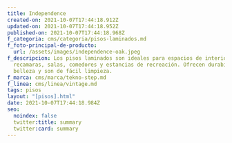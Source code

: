 ```yaml
---
title: Independence
created-on: 2021-10-07T17:44:18.912Z
updated-on: 2021-10-07T17:44:18.952Z
published-on: 2021-10-07T17:44:18.968Z
f_categoria: cms/categoria/pisos-laminados.md
f_foto-principal-de-producto:
  url: /assets/images/independence-oak.jpeg
f_descripcion: Los pisos laminados son ideales para espacios de interior como
  recamaras, salas, comedores y estancias de recreación. Ofrecen durabilidad,
  belleza y son de fácil limpieza.
f_marca: cms/marca/tekno-step.md
f_linea: cms/linea/vintage.md
tags: pisos
layout: "[pisos].html"
date: 2021-10-07T17:44:18.984Z
seo:
  noindex: false
  twitter:title: summary
  twitter:card: summary
---
```

